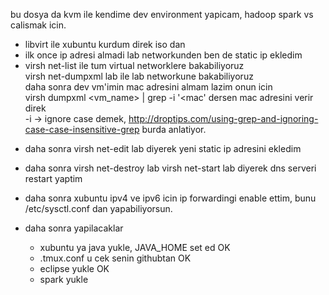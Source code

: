 bu dosya da kvm ile kendime dev environment yapicam, hadoop spark vs calismak icin.

* libvirt ile xubuntu kurdum direk iso dan
* ilk once ip adresi almadi lab networkunden ben de static ip ekledim
* virsh net-list ile tum virtual networklere bakabiliyoruz  
virsh net-dumpxml lab ile lab networkune bakabiliyoruz  
daha sonra dev vm'imin mac adresini almam lazim onun icin  
virsh dumpxml <vm_name> | grep -i '<mac' dersen mac adresini verir direk  
-i -> ignore case demek, http://droptips.com/using-grep-and-ignoring-case-case-insensitive-grep burda anlatiyor.  

+ daha sonra virsh net-edit lab diyerek yeni static ip adresini ekledim
* daha sonra virsh net-destroy lab  virsh net-start lab diyerek dns serveri restart yaptim
* daha sonra xubuntu ipv4 ve ipv6 icin ip forwardingi enable ettim, bunu /etc/sysctl.conf dan yapabiliyorsun.

* daha sonra yapilacaklar

    * xubuntu ya java yukle, JAVA_HOME set ed OK
    * .tmux.conf u cek senin githubtan OK
    * eclipse yukle OK
    * spark yukle